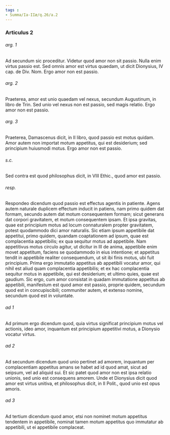 ```yaml
---
tags : 
- Summa/Ia-IIæ/q.26/a.2
---
```


### Articulus 2

###### arg. 1
Ad secundum sic proceditur. Videtur quod amor non sit passio. Nulla enim virtus passio est. Sed omnis amor est virtus quaedam, ut dicit Dionysius, IV cap. de Div. Nom. Ergo amor non est passio.

###### arg. 2
Praeterea, amor est unio quaedam vel nexus, secundum Augustinum, in libro de Trin. Sed unio vel nexus non est passio, sed magis relatio. Ergo amor non est passio.

###### arg. 3
Praeterea, Damascenus dicit, in II libro, quod passio est motus quidam. Amor autem non importat motum appetitus, qui est desiderium; sed principium huiusmodi motus. Ergo amor non est passio.

###### s.c.
Sed contra est quod philosophus dicit, in VIII Ethic., quod amor est passio.

###### resp.
Respondeo dicendum quod passio est effectus agentis in patiente. Agens autem naturale duplicem effectum inducit in patiens, nam primo quidem dat formam, secundo autem dat motum consequentem formam; sicut generans dat corpori gravitatem, et motum consequentem ipsam. Et ipsa gravitas, quae est principium motus ad locum connaturalem propter gravitatem, potest quodammodo dici amor naturalis. Sic etiam ipsum appetibile dat appetitui, primo quidem, quandam coaptationem ad ipsum, quae est complacentia appetibilis; ex qua sequitur motus ad appetibile. Nam appetitivus motus circulo agitur, ut dicitur in III de anima, appetibile enim movet appetitum, faciens se quodammodo in eius intentione; et appetitus tendit in appetibile realiter consequendum, ut sit ibi finis motus, ubi fuit principium. Prima ergo immutatio appetitus ab appetibili vocatur amor, qui nihil est aliud quam complacentia appetibilis; et ex hac complacentia sequitur motus in appetibile, qui est desiderium; et ultimo quies, quae est gaudium. Sic ergo, cum amor consistat in quadam immutatione appetitus ab appetibili, manifestum est quod amor est passio, proprie quidem, secundum quod est in concupiscibili; communiter autem, et extenso nomine, secundum quod est in voluntate.

###### ad 1
Ad primum ergo dicendum quod, quia virtus significat principium motus vel actionis, ideo amor, inquantum est principium appetitivi motus, a Dionysio vocatur virtus.

###### ad 2
Ad secundum dicendum quod unio pertinet ad amorem, inquantum per complacentiam appetitus amans se habet ad id quod amat, sicut ad seipsum, vel ad aliquid sui. Et sic patet quod amor non est ipsa relatio unionis, sed unio est consequens amorem. Unde et Dionysius dicit quod amor est virtus unitiva, et philosophus dicit, in II Polit., quod unio est opus amoris.

###### ad 3
Ad tertium dicendum quod amor, etsi non nominet motum appetitus tendentem in appetibile, nominat tamen motum appetitus quo immutatur ab appetibili, ut ei appetibile complaceat.

